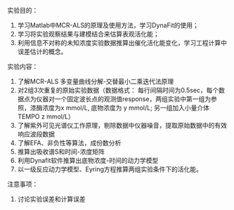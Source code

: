 实验目的：

1. 学习Matlab中MCR-ALS的原理及使用方法，学习DynaFit的使用；
2. 学习将实验观察结果与建模结合来估算表观活化能；
3. 利用信息不对称的未知浓度实验数据推算出催化活化能变化，学习工程计算中误差估计的概念。

实验内容：

1. 了解MCR-ALS 多变量曲线分解-交替最小二乘迭代法原理
2.  对2组3次重复的原始实验数据（数据格式： 每行间隔时间为0.5sec，每个数据点为仪器对一个固定波长点的观测值response，两组实验中第一组为参照，漆酶浓度为x mmol/L, 底物浓度为 y mmol/L; 另一组加入小量介体TEMPO z mmol/L）
3. 了解紫外可见光谱仪工作原理，剔除数据中仪器噪音，提取原始数据中的有效响应波段数据
4. 了解EFA、非负性等算法，成份数分析
5. 推算出吸收谱S和时间-浓度矩阵
6. 利用Dynafit软件推算出底物浓度-时间的动力学模型
7. 以一级反应动力学模型、Eyring方程推算两组实验条件下的活化能。

注意事项：

1. 讨论实验误差和计算误差